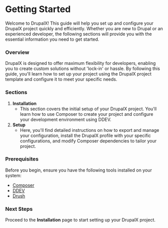 # Getting Started

Welcome to DrupalX! This guide will help you set up and configure your DrupalX project quickly and efficiently. Whether you are new to Drupal or an experienced developer, the following sections will provide you with the essential information you need to get started.

### Overview

DrupalX is designed to offer maximum flexibility for developers, enabling you to create custom solutions without 'lock-in' or hassle. By following this guide, you'll learn how to set up your project using the DrupalX project template and configure it to meet your specific needs.

### Sections

1. **Installation**
   * This section covers the initial setup of your DrupalX project. You'll learn how to use Composer to create your project and configure your development environment using DDEV.
2. **Setup**
   * Here, you'll find detailed instructions on how to export and manage your configuration, install the DrupalX profile with your specific configurations, and modify Composer dependencies to tailor your project.

### Prerequisites

Before you begin, ensure you have the following tools installed on your system:

* [Composer](https://getcomposer.org/)
* [DDEV](https://ddev.com/)
* [Drush](https://www.drush.org/12.x/)

### Next Steps

Proceed to the **Installation** page to start setting up your DrupalX project.
